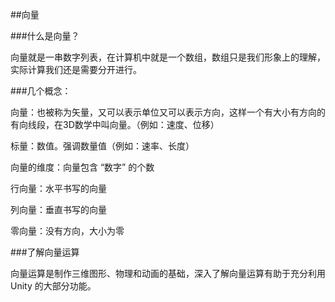 ##向量

###什么是向量？

向量就是一串数字列表，在计算机中就是一个数组，数组只是我们形象上的理解，实际计算我们还是需要分开进行。


###几个概念：

向量：也被称为矢量，又可以表示单位又可以表示方向，这样一个有大小有方向的有向线段，在3D数学中叫向量。（例如：速度、位移）

标量：数值。强调数量值（例如：速率、长度）

向量的维度：向量包含 “数字” 的个数

行向量：水平书写的向量

列向量：垂直书写的向量

零向量：没有方向，大小为零


###了解向量运算

向量运算是制作三维图形、物理和动画的基础，深入了解向量运算有助于充分利用 Unity 的大部分功能。
